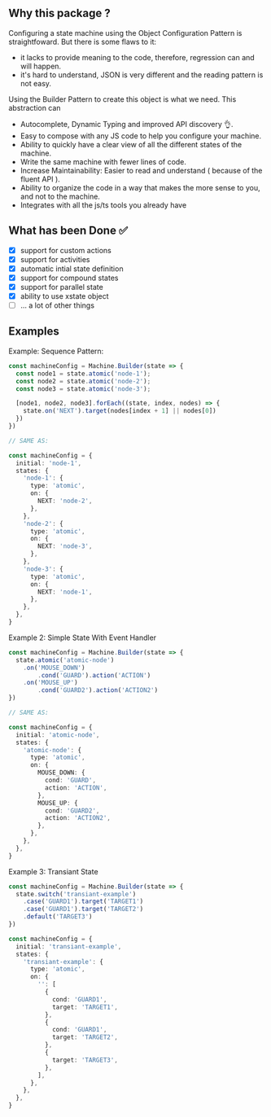 ## Why this package ?
Configuring a state machine using the Object Configuration Pattern is straightfoward.
But there is some flaws to it:
- it lacks to provide meaning to the code, therefore, regression can and will happen.
- it's hard to understand, JSON is very different and the reading pattern is not easy.

Using the Builder Pattern to create this object is what we need.
This abstraction can
- Autocomplete, Dynamic Typing and improved API discovery 👌.
- Easy to compose with any JS code to help you configure your machine.
- Ability to quickly have a clear view of all the different states of the machine.
- Write the same machine with fewer lines of code.
- Increase Maintainability: Easier to read and understand ( because of the fluent API ).
- Ability to organize the code in a way that makes the more sense to you, and not to the machine.
- Integrates with all the js/ts tools you already have

## What has been Done ✅

- [x] support for custom actions
- [x] support for activities
- [x] automatic intial state definition
- [x] support for compound states
- [x] support for parallel state
- [x] ability to use xstate object
- [ ] ... a lot of other things

## Examples

Example: Sequence Pattern:

```ts
const machineConfig = Machine.Builder(state => {
  const node1 = state.atomic('node-1');
  const node2 = state.atomic('node-2');
  const node3 = state.atomic('node-3');

  [node1, node2, node3].forEach((state, index, nodes) => {
    state.on('NEXT').target(nodes[index + 1] || nodes[0])
  })
})

// SAME AS:

const machineConfig = {
  initial: 'node-1',
  states: {
    'node-1': {
      type: 'atomic',
      on: {
        NEXT: 'node-2',
      },
    },
    'node-2': {
      type: 'atomic',
      on: {
        NEXT: 'node-3',
      },
    },
    'node-3': {
      type: 'atomic',
      on: {
        NEXT: 'node-1',
      },
    },
  },
}
```

Example 2: Simple State With Event Handler

```ts
const machineConfig = Machine.Builder(state => {
  state.atomic('atomic-node')
    .on('MOUSE_DOWN')
        .cond('GUARD').action('ACTION')
    .on('MOUSE_UP')
        .cond('GUARD2').action('ACTION2')
})

// SAME AS:

const machineConfig = {
  initial: 'atomic-node',
  states: {
    'atomic-node': {
      type: 'atomic',
      on: {
        MOUSE_DOWN: {
          cond: 'GUARD',
          action: 'ACTION',
        },
        MOUSE_UP: {
          cond: 'GUARD2',
          action: 'ACTION2',
        },
      },
    },
  },
}
```

Example 3: Transiant State

```ts
const machineConfig = Machine.Builder(state => {
  state.switch('transiant-example')
    .case('GUARD1').target('TARGET1')
    .case('GUARD1').target('TARGET2')
    .default('TARGET3')
})

const machineConfig = {
  initial: 'transiant-example',
  states: {
    'transiant-example': {
      type: 'atomic',
      on: {
        '': [
          {
            cond: 'GUARD1',
            target: 'TARGET1',
          },
          {
            cond: 'GUARD1',
            target: 'TARGET2',
          },
          {
            target: 'TARGET3',
          },
        ],
      },
    },
  },
}
```

